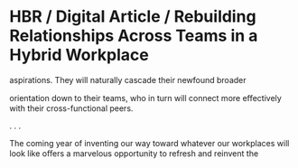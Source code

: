 # HBR / Digital Article / Rebuilding Relationships Across Teams in a Hybrid Workplace

aspirations. They will naturally cascade their newfound broader

orientation down to their teams, who in turn will connect more eﬀectively with their cross-functional peers.

. . .

The coming year of inventing our way toward whatever our workplaces will look like oﬀers a marvelous opportunity to refresh and reinvent the
